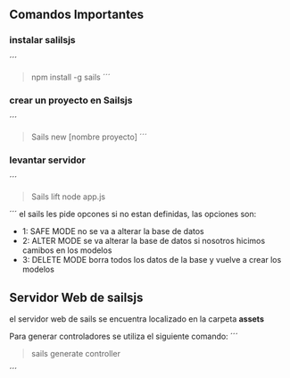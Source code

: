 
## Comandos Importantes
### instalar salilsjs


´´´
>npm install -g sails
´´´

### crear un proyecto en Sailsjs

´´´
>Sails new [nombre proyecto]
´´´

### levantar servidor

´´´
> Sails lift
> node app.js

´´´
el sails les pide opcones si no estan definidas, las opciones son:
- 1: SAFE MODE no se va a alterar la base de datos
- 2: ALTER MODE se va alterar la base de datos si nosotros hicimos camibos en los modelos
- 3: DELETE MODE borra todos los datos de la base y vuelve a crear los modelos

## Servidor Web de sailsjs
el servidor web de sails se encuentra localizado en la carpeta
**assets**

Para generar controladores se utiliza el siguiente comando:
´´´
> sails generate controller

´´´
